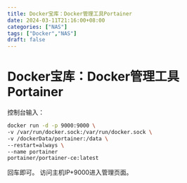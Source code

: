 ```yaml
---
title: Docker宝库：Docker管理工具Portainer
date: 2024-03-11T21:16:00+08:00
categories: ["NAS"]
tags: ["Docker","NAS"]
draft: false
---
```



# Docker宝库：Docker管理工具Portainer

控制台输入：
```bash
docker run -d -p 9000:9000 \
-v /var/run/docker.sock:/var/run/docker.sock \
-v /dockerData/portainer:/data \
--restart=always \
--name portainer 
portainer/portainer-ce:latest
```
回车即可。
访问主机IP+9000进入管理页面。